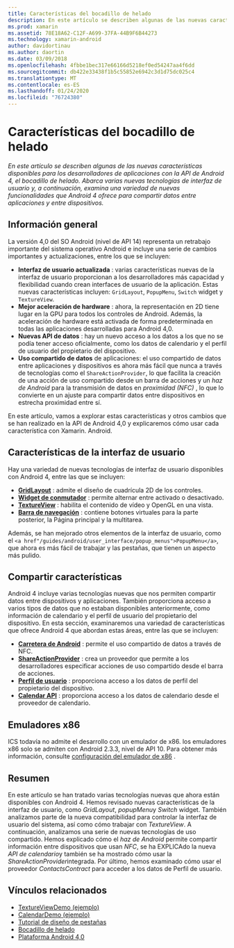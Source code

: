 ```yaml
---
title: Características del bocadillo de helado
description: En este artículo se describen algunas de las nuevas características disponibles para los desarrolladores de aplicaciones con la API de Android 4, el bocadillo de helado. Abarca varias nuevas tecnologías de interfaz de usuario y, a continuación, examina una variedad de nuevas funcionalidades que Android 4 ofrece para compartir datos entre aplicaciones y entre dispositivos.
ms.prod: xamarin
ms.assetid: 78E18A62-C12F-A699-37FA-44B9F6B44273
ms.technology: xamarin-android
author: davidortinau
ms.author: daortin
ms.date: 03/09/2018
ms.openlocfilehash: 4fbbe1bec317e66166d5218ef0ed54247aa4f6dd
ms.sourcegitcommit: db422e33438f1b5c55852e6942c3d1d75dc025c4
ms.translationtype: MT
ms.contentlocale: es-ES
ms.lasthandoff: 01/24/2020
ms.locfileid: "76724380"
---
```

# <a name="ice-cream-sandwich-features"></a>Características del bocadillo de helado

_En este artículo se describen algunas de las nuevas características disponibles para los desarrolladores de aplicaciones con la API de Android 4, el bocadillo de helado. Abarca varias nuevas tecnologías de interfaz de usuario y, a continuación, examina una variedad de nuevas funcionalidades que Android 4 ofrece para compartir datos entre aplicaciones y entre dispositivos._

## <a name="overview"></a>Información general

La versión 4,0 del SO Android (nivel de API 14) representa un retrabajo importante del sistema operativo Android e incluye una serie de cambios importantes y actualizaciones, entre los que se incluyen:

- **Interfaz de usuario actualizada** : varias características nuevas de la interfaz de usuario proporcionan a los desarrolladores más capacidad y flexibilidad cuando crean interfaces de usuario de la aplicación. Estas nuevas características incluyen: `GridLayout`, `PopupMenu`, `Switch` widget y `TextureView`.
- **Mejor aceleración de hardware** : ahora, la representación en 2D tiene lugar en la GPU para todos los controles de Android. Además, la aceleración de hardware está activada de forma predeterminada en todas las aplicaciones desarrolladas para Android 4,0.
- **Nuevas API de datos** : hay un nuevo acceso a los datos a los que no se podía tener acceso oficialmente, como los datos de calendario y el perfil de usuario del propietario del dispositivo.
- **Uso compartido de datos** de aplicaciones: el uso compartido de datos entre aplicaciones y dispositivos es ahora más fácil que nunca a través de tecnologías como el `ShareActionProvider`, lo que facilita la creación de una acción de uso compartido desde un barra de acciones y un *haz de Android* para la transmisión de datos en *proximidad (NFC)* , lo que lo convierte en un ajuste para compartir datos entre dispositivos en estrecha proximidad entre sí.

En este artículo, vamos a explorar estas características y otros cambios que se han realizado en la API de Android 4,0 y explicaremos cómo usar cada característica con Xamarin. Android.

## <a name="user-interface-features"></a>Características de la interfaz de usuario

Hay una variedad de nuevas tecnologías de interfaz de usuario disponibles con Android 4, entre las que se incluyen:

- **[GridLayout](~/android/user-interface/layouts/grid-layout.md)** : admite el diseño de cuadrícula 2D de los controles.
- **[Widget de conmutador](~/android/user-interface/controls/switch.md)** : permite alternar entre activado o desactivado.
- **[TextureView](~/android/user-interface/controls/texture-view.md)** : habilita el contenido de vídeo y OpenGL en una vista.
- **[Barra de navegación](~/android/user-interface/controls/navigation-bar.md)** : contiene botones virtuales para la parte posterior, la Página principal y la multitarea.

Además, se han mejorado otros elementos de la interfaz de usuario, como el `<a href"/guides/android/user_interface/popup_menus">PopupMenu</a>`, que ahora es más fácil de trabajar y las pestañas, que tienen un aspecto más pulido.

## <a name="sharing-features"></a>Compartir características

Android 4 incluye varias tecnologías nuevas que nos permiten compartir datos entre dispositivos y aplicaciones. También proporciona acceso a varios tipos de datos que no estaban disponibles anteriormente, como información de calendario y el perfil de usuario del propietario del dispositivo. En esta sección, examinaremos una variedad de características que ofrece Android 4 que abordan estas áreas, entre las que se incluyen:

- **[Carretera de Android](~/android/platform/android-beam.md)** : permite el uso compartido de datos a través de NFC.
- **[ShareActionProvider](~/android/user-interface/controls/action-bar.md)** : crea un proveedor que permite a los desarrolladores especificar acciones de uso compartido desde el barra de acciones.
- **[Perfil de usuario](~/android/user-interface/user-profile.md)** : proporciona acceso a los datos de perfil del propietario del dispositivo.
- **[Calendar API](~/android/user-interface/controls/calendar.md)** : proporciona acceso a los datos de calendario desde el proveedor de calendario.

## <a name="x86-emulators"></a>Emuladores x86

ICS todavía no admite el desarrollo con un emulador de x86. los emuladores x86 solo se admiten con Android 2.3.3, nivel de API 10. Para obtener más información, consulte [configuración del emulador de x86](~/android/get-started/installation/android-emulator/index.md) .

## <a name="summary"></a>Resumen

En este artículo se han tratado varias tecnologías nuevas que ahora están disponibles con Android 4. Hemos revisado nuevas características de la interfaz de usuario, como *GridLayout*, *popupMenu*y *Switch* widget. También analizamos parte de la nueva compatibilidad para controlar la interfaz de usuario del sistema, así como cómo trabajar con *TextureView*. A continuación, analizamos una serie de nuevas tecnologías de uso compartido. Hemos explicado cómo el *haz de Android* permite compartir información entre dispositivos que usan *NFC*, se ha EXPLICAdo la nueva *API de calendario*y también se ha mostrado cómo usar la *ShareActionProvider*integrada.
Por último, hemos examinado cómo usar el proveedor *ContactsContract* para acceder a los datos de Perfil de usuario.

## <a name="related-links"></a>Vínculos relacionados

- [TextureViewDemo (ejemplo)](https://docs.microsoft.com/samples/xamarin/monodroid-samples/textureviewdemo)
- [CalendarDemo (ejemplo)](https://docs.microsoft.com/samples/xamarin/monodroid-samples/calendardemo)
- [Tutorial de diseño de pestañas](~/android/user-interface/layouts/tab-layout/index.md)
- [Bocadillo de helado](https://developer.android.com/about/versions/android-4.0-highlights.html)
- [Plataforma Android 4,0](https://developer.android.com/about/versions/android-4.0.html)
